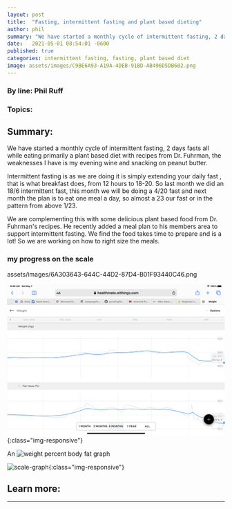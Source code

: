 ```yaml
---
layout: post
title:  "Fasting, intermittent fasting and plant based dieting"
author: phil
summary: "We have started a monthly cycle of intermittent fasting, 2 days fasts all while eating primarily a plant based diet with recipes from Dr. Fuhrman, the weaknesses I have is my evening wine and snacking on peanut butter."
date:   2021-05-01 08:54:01 -0600
published: true
categories: intermittent fasting, fasting, plant based diet
image: assets/images/C9BE6A93-A19A-4DEB-91BD-AB496D5DB602.png
---
```

### By line: Phil Ruff 

### Topics:

## Summary:
We have started a monthly cycle of intermittent fasting, 2 days fasts all while eating primarily a plant based diet with recipes from Dr. Fuhrman, the weaknesses I have is my evening wine and snacking on peanut butter.


Intermittent fasting is as we are doing it is simply extending your daily fast , that is what breakfast does, from 12 hours to 18-20. So last month we did an 18/6 intermittent fast, this month we will be doing a 4/20 fast and next month the plan is to eat one meal a day, so almost a 23 our fast or in the pattern from above 1/23.

We are complementing this with some delicious plant based food from Dr. Fuhrman's recipes. He recently added a meal plan to his members area to support intermittent fasting. We find the food takes time to prepare and is a lot! So we are working on how to right size the meals.


### my progress on the scale

assets/images/6A303643-644C-44D2-87D4-B01F93440C46.png

![scale-graph](assets/images/6A303643-644C-44D2-87D4-B01F93440C46.png){:class="img-responsive"}

An ![weight percent body fat graph](https://photos.app.goo.gl/RfgJAPUpenYHfapM9 "optional title")

[bodyfat]:https://photos.app.goo.gl/RfgJAPUpenYHfapM9

![scale-graph](https://photos.app.goo.gl/RfgJAPUpenYHfapM9){:class="img-responsive"}


## Learn more:
---
